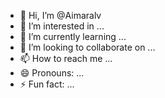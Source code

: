 - 👋 Hi, I’m @Aimaralv
- 👀 I’m interested in ...
- 🌱 I’m currently learning ...
- 💞️ I’m looking to collaborate on ...
- 📫 How to reach me ...
- 😄 Pronouns: ...
- ⚡ Fun fact: ...

<!---
Aimaralv/Aimaralv is a ✨ special ✨ repository because its `README.md` (this file) appears on your GitHub profile.
You can click the Preview link to take a look at your changes.
--->
